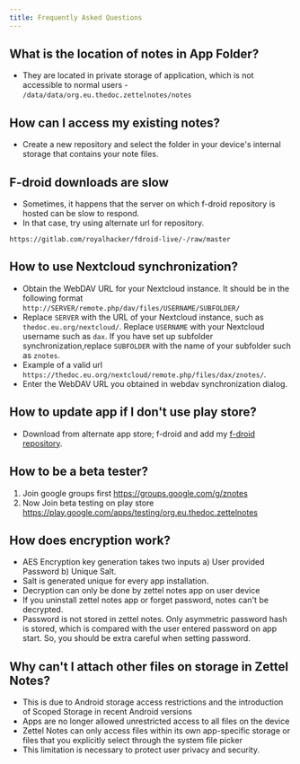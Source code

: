 ```yaml
---
title: Frequently Asked Questions
---
```


## What is the location of notes in App Folder?

- They are located in private storage of application, which is not accessible to normal users - `/data/data/org.eu.thedoc.zettelnotes/notes`

## How can I access my existing notes?

- Create a new repository and select the folder in your device's internal storage that contains your note files.

## F-droid downloads are slow

- Sometimes, it happens that the server on which f-droid repository is hosted can be slow to respond.
- In that case, try using alternate url for repository.

```
https://gitlab.com/royalhacker/fdroid-live/-/raw/master
```

## How to use Nextcloud synchronization?

- Obtain the WebDAV URL for your Nextcloud instance. It should be in the following format `http://SERVER/remote.php/dav/files/USERNAME/SUBFOLDER/`
- Replace `SERVER` with the URL of your Nextcloud instance, such
as `thedoc.eu.org/nextcloud/`. Replace `USERNAME` with your Nextcloud username such as `dax`. If you have set up subfolder
synchronization,replace `SUBFOLDER` with the name of your subfolder such as `znotes`.
- Example of a valid url `https://thedoc.eu.org/nextcloud/remote.php/files/dax/znotes/`.
- Enter the WebDAV URL you obtained in webdav synchronization dialog.

## How to update app if I don't use play store?

- Download from alternate app store; f-droid and add my [f-droid repository](https://thedoc.eu.org/fdroid/).

## How to be a beta tester?

1. Join google groups first <https://groups.google.com/g/znotes>
2. Now Join beta testing on  play store <https://play.google.com/apps/testing/org.eu.thedoc.zettelnotes>

## How does encryption work?

- AES Encryption key generation takes two inputs a) User provided Password b) Unique Salt.
- Salt is generated unique for every app installation.
- Decryption can only be done by zettel notes app on user device
- If you uninstall zettel notes app or forget password, notes can\'t be decrypted.
- Password is not stored in zettel notes. Only asymmetric password hash is stored, which is compared with the user entered password on app start. So, you should be extra careful when setting password.

## Why can't I attach other files on storage in Zettel Notes?

- This is due to Android storage access restrictions and the introduction of Scoped Storage in recent Android versions
- Apps are no longer allowed unrestricted access to all files on the device
- Zettel Notes can only access files within its own app-specific storage or files that you explicitly select through the system file picker
- This limitation is necessary to protect user privacy and security.